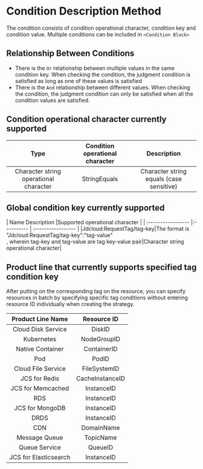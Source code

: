 # Condition Description Method

The condition consists of condition operational character, condition key and condition value. Multiple conditions can be included in ``` <Condition Block> ```

## Relationship Between Conditions

 - There is the ```Or``` relationship between multiple values in the same condition key. When checking the condition, the judgment condition is satisfied as long as one of these values is satisfied
 - There is the ```And``` relationship between different values. When checking the condition, the judgment condition can only be satisfied when all the condition values are satisfied.

## Condition operational character currently supported

|  Type | Condition operational character |Description|
|:----------:|:-----------------:|:-----------------:|
|  Character string operational character  |  StringEquals | Character string equals (case sensitive)|

## Global condition key currently supported

 | Name   Description |Supported operational character |
| :----------------- |:---------- | :----------------- |
 |Jdcloud:RequestTag/tag-key|The format is "Jdcloud:RequestTag/tag-key":"tag-value"<Br>, wherein tag-key and tag-value are tag key-value pair|Character string operational character|
 
 ## Product line that currently supports specified tag condition key
 
After putting on the corresponding tag on the resource, you can specify resources in batch by specifying specific tag conditions without entering resource ID individually when creating the strategy.

  | Product Line Name  | Resource ID|
| :-----------------:|:-----------------: |
 |Cloud Disk Service|DiskID|
  |Kubernetes|NodeGroupID|
| Native Container  | ContainerID  |
 | Pod  | PodID  |
  |Cloud File Service | FileSystemID  |
 |  JCS for Redis | CacheInstanceID  |
|  JCS for Memcached | InstanceID  |
|  RDS | InstanceID  |
 |  JCS for MongoDB | InstanceID  |
|  DRDS|  InstanceID |
|  CDN | DomainName|
| Message Queue  |TopicName   |
| Queue Service  | QueueID  |
|  JCS for Elasticsearch | InstanceID  |
